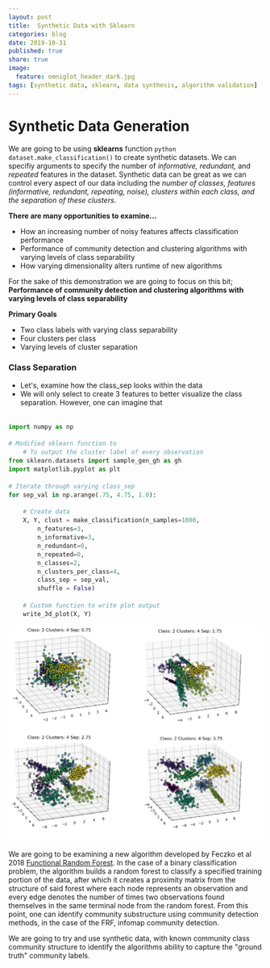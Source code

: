```yaml
---
layout: post
title: 	Synthetic Data with Sklearn
categories: blog
date: 2019-10-31
published: true
share: true
image:
  feature: omniglot_header_dark.jpg
tags: [synthetic data, sklearn, data synthesis, algorithm validation]
---
```


# Synthetic Data Generation 

We are going to be using **sklearns** function ```python dataset.make_classification()``` to create synthetic datasets. We can specifiy arguments to specify the number of *informative, redundant,* and *repeated* features in the dataset. Synthetic data can be great as we can control every aspect of our data including the *number of classes, features (informative, redundant, repeating, noise), clusters within each class, and the separation of these clusters*.

**There are many opportunities to examine...**

* How an increasing number of noisy features affects classification performance
* Performance of community detection and clustering algorithms with varying levels of class separability
* How varying dimensionality alters runtime of new algorithms

For the sake of this demonstration we are going to focus on this bit; **Performance of community detection and clustering algorithms with varying levels of class separability**

**Primary Goals**

- Two class labels with varying class separability
- Four clusters per class
- Varying levels of cluster separation

### Class Separation

- Let's, examine how the class_sep looks within the data  
- We will only select to create 3 features to better visualize the class separation. However, one can imagine that 


```python

import numpy as np

# Modified sklearn function to 
	# To output the cluster label of every observation
from sklearn.datasets import sample_gen_gh as gh
import matplotlib.pyplot as plt

# Iterate through varying class_sep
for sep_val in np.arange(.75, 4.75, 1.0):

	# Create data
	X, Y, clust = make_classification(n_samples=1000,
		n_features=3,
		n_informative=3,
		n_redundant=0,
		n_repeated=0,
		n_classes=2,
		n_clusters_per_class=4,
		class_sep = sep_val,
		shuffle = False)

	# Custom function to write plot output
	write_3d_plot(X, Y)

```

![](/images/blogs/data_synth/plot_sep.png)

We are going to be examining a new algorithm developed by Feczko et al 2018 [Functional Random Forest](https://www.cell.com/trends/cognitive-sciences/fulltext/S1364-6613(19)30092-0). In the case of a binary classification problem, the algorithm builds a random forest to classify a specified training portion of the data, after which it creates a proximity matrix from the structure of said forest where each node represents an observation and every edge denotes the number of times two observations found themselves in the same terminal node from the random forest. From this point, one can identify community substructure using community detection methods, in the case of the FRF, infomap community detection. 

We are going to try and use synthetic data, with known community class community structure to identify the algorithms ability to capture the "ground truth" community labels.


